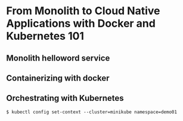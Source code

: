# From Monolith to Cloud Native Applications with Docker and Kubernetes  101



## Monolith helloword service



## Containerizing with docker




## Orchestrating with Kubernetes


```$ kubectl config set-context --cluster=minikube namespace=demo01```
